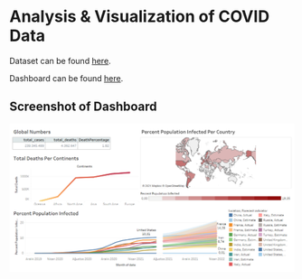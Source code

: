 # Analysis & Visualization of COVID Data

Dataset can be found [here](https://ourworldindata.org/covid-deaths).

Dashboard can be found [here](https://public.tableau.com/views/CovidDashboard_16296673517760/Dashboard1?:language=en-US&:retry=yes&:display_count=n&:origin=viz_share_link).


## Screenshot of Dashboard
![Dashboard](Tableau\CovidDashboard.png)


